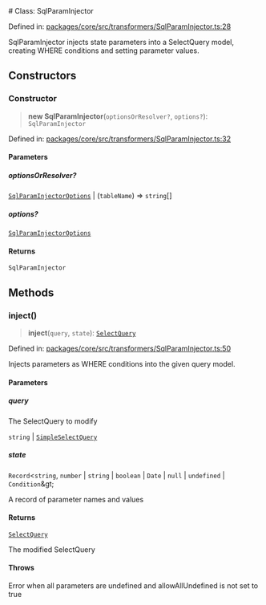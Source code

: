 <div v-pre>
# Class: SqlParamInjector

Defined in: [packages/core/src/transformers/SqlParamInjector.ts:28](https://github.com/mk3008/rawsql-ts/blob/3b53f17d700cf976ce5c49b674a04b41eeb14c40/packages/core/src/transformers/SqlParamInjector.ts#L28)

SqlParamInjector injects state parameters into a SelectQuery model,
creating WHERE conditions and setting parameter values.

## Constructors

### Constructor

> **new SqlParamInjector**(`optionsOrResolver?`, `options?`): `SqlParamInjector`

Defined in: [packages/core/src/transformers/SqlParamInjector.ts:32](https://github.com/mk3008/rawsql-ts/blob/3b53f17d700cf976ce5c49b674a04b41eeb14c40/packages/core/src/transformers/SqlParamInjector.ts#L32)

#### Parameters

##### optionsOrResolver?

[`SqlParamInjectorOptions`](../interfaces/SqlParamInjectorOptions.md) | (`tableName`) => `string`[]

##### options?

[`SqlParamInjectorOptions`](../interfaces/SqlParamInjectorOptions.md)

#### Returns

`SqlParamInjector`

## Methods

### inject()

> **inject**(`query`, `state`): [`SelectQuery`](../interfaces/SelectQuery.md)

Defined in: [packages/core/src/transformers/SqlParamInjector.ts:50](https://github.com/mk3008/rawsql-ts/blob/3b53f17d700cf976ce5c49b674a04b41eeb14c40/packages/core/src/transformers/SqlParamInjector.ts#L50)

Injects parameters as WHERE conditions into the given query model.

#### Parameters

##### query

The SelectQuery to modify

`string` | [`SimpleSelectQuery`](SimpleSelectQuery.md)

##### state

`Record`&lt;`string`, `number` \| `string` \| `boolean` \| `Date` \| `null` \| `undefined` \| `Condition`\&gt;

A record of parameter names and values

#### Returns

[`SelectQuery`](../interfaces/SelectQuery.md)

The modified SelectQuery

#### Throws

Error when all parameters are undefined and allowAllUndefined is not set to true
</div>
